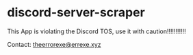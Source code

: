 # discord-server-scraper

This App is violating the Discord TOS, use it with caution!!!!!!!!!!!

Contact: theerrorexe@errexe.xyz
